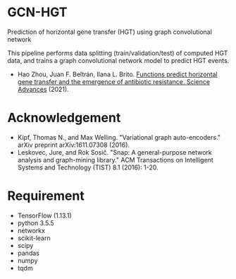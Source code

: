 # GCN-HGT
Prediction of horizontal gene transfer (HGT) using graph convolutional network

This pipeline performs data splitting (train/validation/test) of computed HGT data, and trains a graph convolutional network model to predict HGT events.

* Hao Zhou, Juan F. Beltrán, Ilana L. Brito. [Functions predict horizontal gene transfer and the emergence of antibiotic resistance. Science Advances](https://www.science.org/doi/10.1126/sciadv.abj5056) (2021).

# Acknowledgement
* Kipf, Thomas N., and Max Welling. "Variational graph auto-encoders." arXiv preprint arXiv:1611.07308 (2016).
* Leskovec, Jure, and Rok Sosič. "Snap: A general-purpose network analysis and graph-mining library." ACM Transactions on Intelligent Systems and Technology (TIST) 8.1 (2016): 1-20.

# Requirement
* TensorFlow (1.13.1)
* python 3.5.5
* networkx
* scikit-learn
* scipy
* pandas
* numpy
* tqdm

